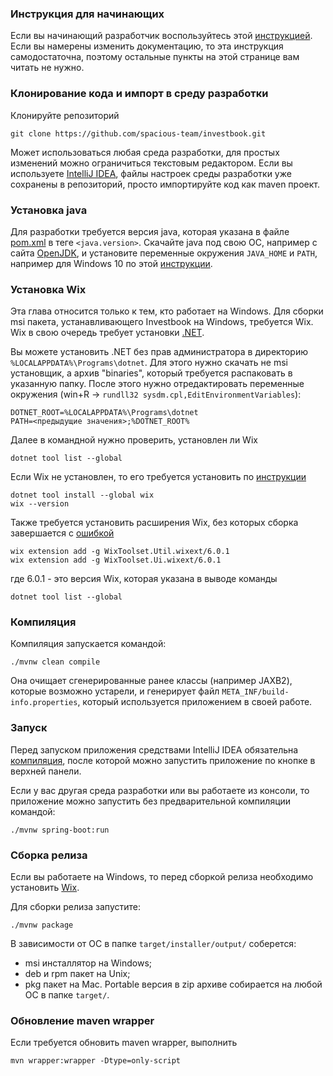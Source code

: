 ### Инструкция для начинающих
Если вы начинающий разработчик воспользуйтесь этой [инструкцией](https://github.com/spacious-team/investbook/files/5398264/github.docx).
Если вы намерены изменить документацию, то эта инструкция самодостаточна, поэтому остальные пункты на этой странице
вам читать не нужно.

### Клонирование кода и импорт в среду разработки
Клонируйте репозиторий
```
git clone https://github.com/spacious-team/investbook.git
```
Может использоваться любая среда разработки, для простых изменений можно ограничиться текстовым редактором.
Если вы используете [IntelliJ IDEA](https://www.jetbrains.com/ru-ru/idea/download), файлы настроек среды разработки
уже сохранены в репозиторий, просто импортируйте код как maven проект.

### Установка java
Для разработки требуется версия java, которая указана в файле [pom.xml](../pom.xml) в теге `<java.version>`.
Скачайте java под свою ОС, например с сайта [OpenJDK](https://openjdk.org/install/), и установите переменные
окружения `JAVA_HOME` и `PATH`, например для Windows 10 по этой [инструкции](https://csharpcoderr.com/5351/).

### Установка Wix
Эта глава относится только к тем, кто работает на Windows.
Для сборки msi пакета, устанавливающего Investbook на Windows, требуется Wix.
Wix в свою очередь требует установки [.NET](https://dotnet.microsoft.com/en-us/download/dotnet).

Вы можете установить .NET без прав администратора в директорию `%LOCALAPPDATA%\Programs\dotnet`.
Для этого нужно скачать не msi установщик, а архив "binaries", который требуется распаковать в указанную папку.
После этого нужно отредактировать переменные окружения (win+R -> `rundll32 sysdm.cpl,EditEnvironmentVariables`):
```shell
DOTNET_ROOT=%LOCALAPPDATA%\Programs\dotnet
PATH=<предыдущие значения>;%DOTNET_ROOT%
```

Далее в командной нужно проверить, установлен ли Wix
```shell
dotnet tool list --global
```
Если Wix не установлен, то его требуется установить по [инструкции](https://docs.firegiant.com/wix/using-wix/)
```shell
dotnet tool install --global wix
wix --version
```
Также требуется установить расширения Wix, без которых сборка завершается с
[ошибкой](https://github.com/petr-panteleyev/jpackage-gradle-plugin/issues/38)
```shell
wix extension add -g WixToolset.Util.wixext/6.0.1
wix extension add -g WixToolset.Ui.wixext/6.0.1
```
где 6.0.1 - это версия Wix, которая указана в выводе команды
```shell
dotnet tool list --global
```

### Компиляция
Компиляция запускается командой:
```shell
./mvnw clean compile
```
Она очищает сгенерированные ранее классы (например JAXB2), которые возможно устарели,
и генерирует файл `META_INF/build-info.properties`, который используется приложением в своей работе.

### Запуск
Перед запуском приложения средствами IntelliJ IDEA обязательна [компиляция](#компиляция), после которой можно
запустить приложение по кнопке в верхней панели.

Если у вас другая среда разработки или вы работаете из консоли, то приложение можно запустить без предварительной
компиляции командой:
```shell
./mvnw spring-boot:run
```

### Сборка релиза
Если вы работаете на Windows, то перед сборкой релиза необходимо установить [Wix](#установка-wix).

Для сборки релиза запустите:
```shell
./mvnw package
```
В зависимости от ОС в папке `target/installer/output/` соберется:
- msi инсталлятор на Windows;
- deb и rpm пакет на Unix;
- pkg пакет на Mac.
Portable версия в zip архиве собирается на любой ОС в папке `target/`.

### Обновление maven wrapper
Если требуется обновить maven wrapper, выполнить
```shell
mvn wrapper:wrapper -Dtype=only-script
```

